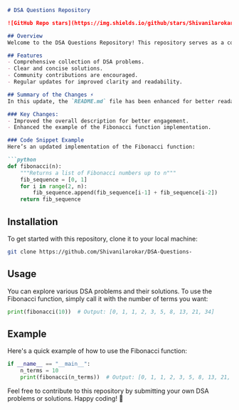 ```markdown
# DSA Questions Repository

![GitHub Repo stars](https://img.shields.io/github/stars/Shivanilarokar/DSA-Questions-) ![License](https://img.shields.io/badge/license-MIT-blue.svg)

## Overview
Welcome to the DSA Questions Repository! This repository serves as a collaborative platform for Data Structures and Algorithms (DSA) problems and solutions. Whether you're a beginner or an experienced developer, you can find a variety of DSA problems to solve and contribute to.

## Features
- Comprehensive collection of DSA problems.
- Clear and concise solutions.
- Community contributions are encouraged.
- Regular updates for improved clarity and readability.

## Summary of the Changes ⚡
In this update, the `README.md` file has been enhanced for better readability and clarity. The following changes were made:

### Key Changes:
- Improved the overall description for better engagement.
- Enhanced the example of the Fibonacci function implementation.

### Code Snippet Example
Here’s an updated implementation of the Fibonacci function:

```python
def fibonacci(n):
    """Returns a list of Fibonacci numbers up to n"""
    fib_sequence = [0, 1]
    for i in range(2, n):
        fib_sequence.append(fib_sequence[i-1] + fib_sequence[i-2])
    return fib_sequence
```

## Installation
To get started with this repository, clone it to your local machine:

```bash
git clone https://github.com/Shivanilarokar/DSA-Questions-
```

## Usage
You can explore various DSA problems and their solutions. To use the Fibonacci function, simply call it with the number of terms you want:

```python
print(fibonacci(10))  # Output: [0, 1, 1, 2, 3, 5, 8, 13, 21, 34]
```

## Example
Here's a quick example of how to use the Fibonacci function:

```python
if __name__ == "__main__":
    n_terms = 10
    print(fibonacci(n_terms))  # Output: [0, 1, 1, 2, 3, 5, 8, 13, 21, 34]
```

Feel free to contribute to this repository by submitting your own DSA problems or solutions. Happy coding! 🎉
```